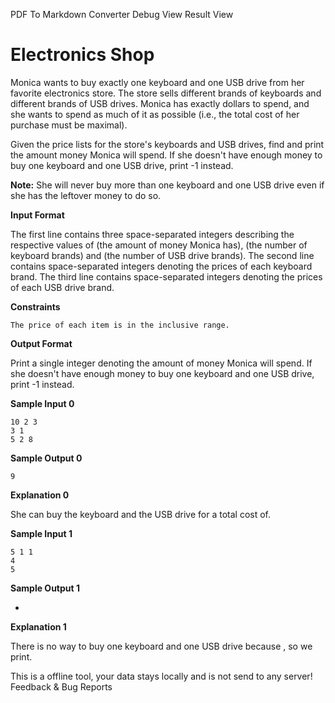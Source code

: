  PDF To Markdown Converter
Debug View
Result View
# Electronics Shop

Monica wants to buy exactly one keyboard and one USB drive from her favorite electronics store. The
store sells different brands of keyboards and different brands of USB drives. Monica has exactly
dollars to spend, and she wants to spend as much of it as possible (i.e., the total cost of her purchase
must be maximal).

Given the price lists for the store's keyboards and USB drives, find and print the amount money Monica
will spend. If she doesn't have enough money to buy one keyboard and one USB drive, print -1 instead.

**Note:** She will never buy more than one keyboard and one USB drive even if she has the leftover money
to do so.

**Input Format**

The first line contains three space-separated integers describing the respective values of (the amount of
money Monica has), (the number of keyboard brands) and (the number of USB drive brands).
The second line contains space-separated integers denoting the prices of each keyboard brand.
The third line contains space-separated integers denoting the prices of each USB drive brand.

**Constraints**

```
The price of each item is in the inclusive range.
```
**Output Format**

Print a single integer denoting the amount of money Monica will spend. If she doesn't have enough money
to buy one keyboard and one USB drive, print -1 instead.

**Sample Input 0**

```
10 2 3
3 1
5 2 8
```
**Sample Output 0**

```
9
```
**Explanation 0**

She can buy the keyboard and the USB drive for a total cost of.

**Sample Input 1**

```
5 1 1
4
5
```
**Sample Output 1**

-

**Explanation 1**


There is no way to buy one keyboard and one USB drive because , so we print.



This is a offline tool, your data stays locally and is not send to any server!
Feedback & Bug Reports